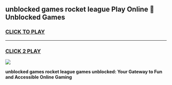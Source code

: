 
## unblocked games rocket league Play Online 👋 Unblocked Games
<h3>
<a href="https://premium.freeplayer.one?title=unblocked_games_rocket_league&ref=19F">CLICK TO PLAY</a></h3>
<hr>

<h3>
<a href="https://premium.freeplayer.one?title=unblocked_games_rocket_league&ref=19F">CLICK 2 PLAY</a>
  
</h3>

<a href="https://premium.freeplayer.one?title=unblocked_games_rocket_league&ref=19F"><img src="https://clearcache.store/games.png"></a>


**unblocked games rocket league games unblocked: Your Gateway to Fun and Accessible Online Gaming**
